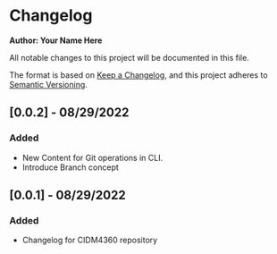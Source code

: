 # Changelog
**Author: Your Name Here**

All notable changes to this project will be documented in this file.

The format is based on [Keep a Changelog](https://keepachangelog.com/en/1.0.0/),
and this project adheres to [Semantic Versioning](https://semver.org/spec/v2.0.0.html).


## [0.0.2] - 08/29/2022
### Added
- New Content for Git operations in CLI.
- Introduce Branch concept

## [0.0.1] - 08/29/2022
### Added
- Changelog for CIDM4360 repository
